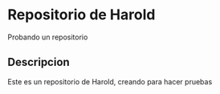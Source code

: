 # Repositorio de Harold
Probando un repositorio

## Descripcion
Este es un repositorio de Harold, creando para hacer pruebas
